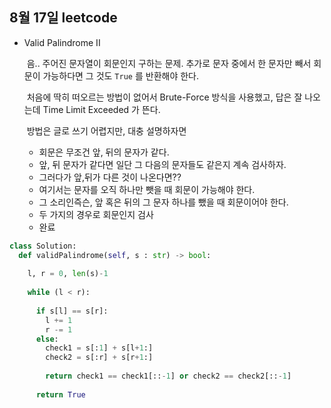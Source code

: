 ## 8월 17일 leetcode

- Valid Palindrome II

  ​	음.. 주어진 문자열이 회문인지 구하는 문제. 추가로 문자 중에서 한 문자만 빼서 회문이 가능하다면 그 것도 ``True`` 를 반환해야 한다.

  ​	처음에 딱히 떠오르는 방법이 없어서 Brute-Force 방식을 사용했고, 답은 잘 나오는데 Time Limit Exceeded 가 뜬다. 

  ​	방법은 글로 쓰기 어렵지만, 대충 설명하자면

  - 회문은 무조건 앞, 뒤의 문자가 같다.
  - 앞, 뒤 문자가 같다면 일단 그 다음의 문자들도 같은지 계속 검사하자.
  - 그러다가 앞,뒤가 다른 것이 나온다면??
  - 여기서는 문자를 오직 하나만 뺏을 때 회문이 가능해야 한다.
  - 그 소리인즉슨, 앞 혹은 뒤의 그 문자 하나를 뺐을 때 회문이어야 한다.
  - 두 가지의 경우로 회문인지 검사
  - 완료

```python
class Solution:
  def validPalindrome(self, s : str) -> bool:
    
    l, r = 0, len(s)-1
    
    while (l < r):
      
      if s[l] == s[r]:
        l += 1
        r -= 1
      else:
        check1 = s[:1] + s[l+1:]
        check2 = s[:r] + s[r+1:]
        
        return check1 == check1[::-1] or check2 == check2[::-1]
      
      return True
```

